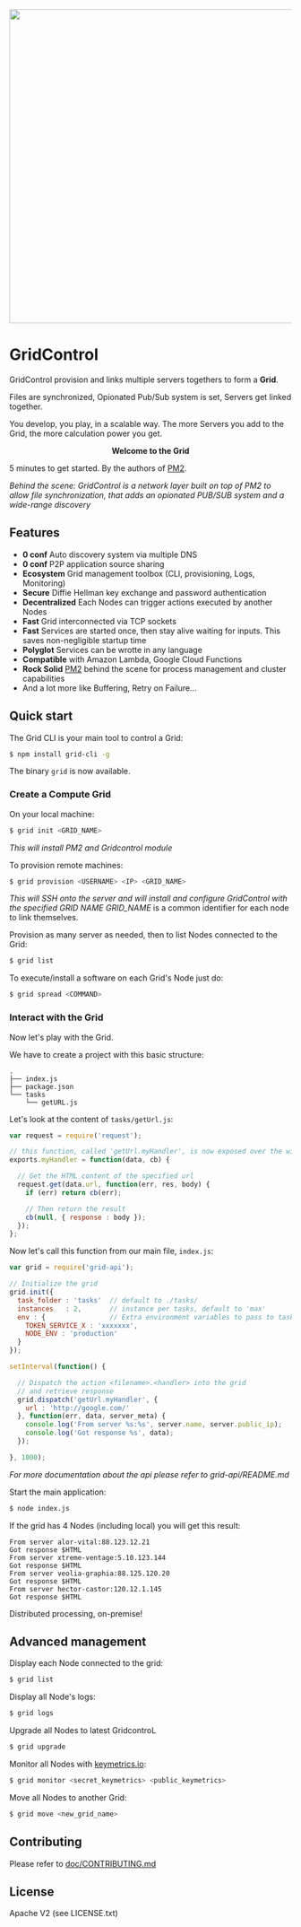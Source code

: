 
<div align="center">
<img width=560px src="https://github.com/gridcontrol/gridcontrol/raw/master/logo2.png">
</div>

# GridControl

GridControl provision and links multiple servers togethers to form a **Grid**.

Files are synchronized, Opionated Pub/Sub system is set, Servers get linked together.

You develop, you play, in a scalable way. The more Servers you add to the Grid, the more calculation power you get.

<div align="center">
<b>Welcome to the Grid</b>
<br/>
</div>

5 minutes to get started. By the authors of [PM2](https://github.com/Unitech/pm2).

*Behind the scene: GridControl is a network layer built on top of PM2 to allow file synchronization, that adds an opionated PUB/SUB system and a wide-range discovery*

## Features

- **0 conf** Auto discovery system via multiple DNS
- **0 conf** P2P application source sharing
- **Ecosystem** Grid management toolbox (CLI, provisioning, Logs, Monitoring)
- **Secure** Diffie Hellman key exchange and password authentication
- **Decentralized** Each Nodes can trigger actions executed by another Nodes
- **Fast** Grid interconnected via TCP sockets
- **Fast** Services are started once, then stay alive waiting for inputs. This saves non-negligible startup time
- **Polyglot** Services can be wrotte in any language
- **Compatible** with Amazon Lambda, Google Cloud Functions
- **Rock Solid** [PM2](https://github.com/Unitech/pm2) behind the scene for process management and cluster capabilities
- And a lot more like Buffering, Retry on Failure...

## Quick start

The Grid CLI is your main tool to control a Grid:

```bash
$ npm install grid-cli -g
```

The binary `grid` is now available.

### Create a Compute Grid

On your local machine:

```bash
$ grid init <GRID_NAME>
```

*This will install PM2 and Gridcontrol module*

To provision remote machines:

```bash
$ grid provision <USERNAME> <IP> <GRID_NAME>
```

*This will SSH onto the server and will install and configure GridControl with the specified GRID NAME*
*GRID_NAME* is a common identifier for each node to link themselves.

Provision as many server as needed, then to list Nodes connected to the Grid:

```bash
$ grid list
```

To execute/install a software on each Grid's Node just do:

```bash
$ grid spread <COMMAND>
```

### Interact with the Grid

Now let's play with the Grid.

We have to create a project with this basic structure:

```
.
├── index.js
├── package.json
└── tasks
    └── getURL.js
```

Let's look at the content of `tasks/getUrl.js`:

```javascript
var request = require('request');

// this function, called 'getUrl.myHandler', is now exposed over the wire
exports.myHandler = function(data, cb) {

  // Get the HTML content of the specified url
  request.get(data.url, function(err, res, body) {
    if (err) return cb(err);

    // Then return the result
    cb(null, { response : body });
  });
};
```

Now let's call this function from our main file, `index.js`:

```javascript
var grid = require('grid-api');

// Initialize the grid
grid.init({
  task_folder : 'tasks'  // default to ./tasks/
  instances   : 2,       // instance per tasks, default to 'max'
  env : {                // Extra environment variables to pass to tasks
    TOKEN_SERVICE_X : 'xxxxxxx',
    NODE_ENV : 'production'
  }
});

setInterval(function() {

  // Dispatch the action <filename>.<handler> into the grid
  // and retrieve response
  grid.dispatch('getUrl.myHandler', {
    url : 'http://google.com/'
  }, function(err, data, server_meta) {
    console.log('From server %s:%s', server.name, server.public_ip);
    console.log('Got response %s', data);
  });

}, 1000);
```

*For more documentation about the api please refer to grid-api/README.md*

Start the main application:

```bash
$ node index.js
```

If the grid has 4 Nodes (including local) you will get this result:

```
From server alor-vital:88.123.12.21
Got response $HTML
From server xtreme-ventage:5.10.123.144
Got response $HTML
From server veolia-graphia:88.125.120.20
Got response $HTML
From server hector-castor:120.12.1.145
Got response $HTML
```

Distributed processing, on-premise!

## Advanced management

Display each Node connected to the grid:

```bash
$ grid list
```

Display all Node's logs:

```bash
$ grid logs
```

Upgrade all Nodes to latest GridcontroL

```bash
$ grid upgrade
```

Monitor all Nodes with [keymetrics.io](https://keymetrics.io):

```bash
$ grid monitor <secret_keymetrics> <public_keymetrics>
```

Move all Nodes to another Grid:

```bash
$ grid move <new_grid_name>
```

## Contributing

Please refer to [doc/CONTRIBUTING.md](doc/CONTRIBUTING.md)

## License

Apache V2 (see LICENSE.txt)
